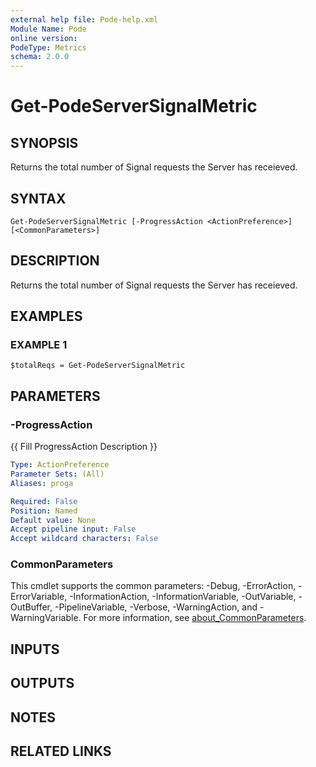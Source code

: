 ```yaml
---
external help file: Pode-help.xml
Module Name: Pode
online version:
PodeType: Metrics
schema: 2.0.0
---
```


# Get-PodeServerSignalMetric

## SYNOPSIS
Returns the total number of Signal requests the Server has receieved.

## SYNTAX

```
Get-PodeServerSignalMetric [-ProgressAction <ActionPreference>] [<CommonParameters>]
```

## DESCRIPTION
Returns the total number of Signal requests the Server has receieved.

## EXAMPLES

### EXAMPLE 1
```
$totalReqs = Get-PodeServerSignalMetric
```

## PARAMETERS

### -ProgressAction
{{ Fill ProgressAction Description }}

```yaml
Type: ActionPreference
Parameter Sets: (All)
Aliases: proga

Required: False
Position: Named
Default value: None
Accept pipeline input: False
Accept wildcard characters: False
```

### CommonParameters
This cmdlet supports the common parameters: -Debug, -ErrorAction, -ErrorVariable, -InformationAction, -InformationVariable, -OutVariable, -OutBuffer, -PipelineVariable, -Verbose, -WarningAction, and -WarningVariable. For more information, see [about_CommonParameters](http://go.microsoft.com/fwlink/?LinkID=113216).

## INPUTS

## OUTPUTS

## NOTES

## RELATED LINKS
